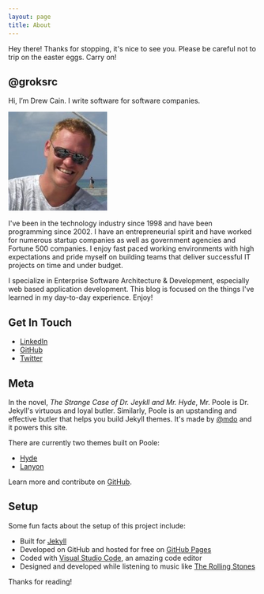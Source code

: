```yaml
---
layout: page
title: About
---
```


<p class="message">
  Hey there! Thanks for stopping, it's nice to see you. Please be careful not to trip on the easter eggs. Carry on!
</p>

## @groksrc
Hi, I’m Drew Cain. I write software for software companies.

![The Real Drew Cain](/public/me.jpg)

I've been in the technology industry since 1998 and have been programming since 2002. I have an entrepreneurial spirit and have worked for numerous startup companies as well as government agencies and Fortune 500 companies. I enjoy fast paced working environments with high expectations and pride myself on building teams that deliver successful IT projects on time and under budget.

I specialize in Enterprise Software Architecture & Development, especially web based application development. This blog is focused on the things I've learned in my day-to-day experience. Enjoy!

## Get In Touch

* [LinkedIn](https://linkedin.com/in/groksrc)
* [GitHub](https://github.com/groksrc)
* [Twitter](https://www.twitter.com/groksrc)

## Meta

In the novel, *The Strange Case of Dr. Jeykll and Mr. Hyde*, Mr. Poole is Dr. Jekyll's virtuous and loyal butler. Similarly, Poole is an upstanding and effective butler that helps you build Jekyll themes. It's made by [@mdo](https://twitter.com/mdo) and it powers this site.

There are currently two themes built on Poole:

* [Hyde](http://hyde.getpoole.com)
* [Lanyon](http://lanyon.getpoole.com)

Learn more and contribute on [GitHub](https://github.com/poole).

## Setup

Some fun facts about the setup of this project include:

* Built for [Jekyll](http://jekyllrb.com)
* Developed on GitHub and hosted for free on [GitHub Pages](https://pages.github.com)
* Coded with [Visual Studio Code](https://code.visualstudio.com/), an amazing code editor
* Designed and developed while listening to music like [The Rolling Stones](https://open.spotify.com/user/groksrc/playlist/3q2f5JXLKmnzVFaN19cATG?si=iZnZZ-DqRPOtlfLnX35oTw)

Thanks for reading!
